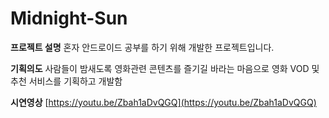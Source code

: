 # Midnight-Sun

__프로젝트 설명__
혼자 안드로이드 공부를 하기 위해 개발한  프로젝트입니다. 

__기획의도__
사람들이 밤새도록 영화관련 콘텐츠를 즐기길 바라는 마음으로 영화 VOD 및 추천 서비스를 기획하고 개발함


__시연영상__
[https://youtu.be/Zbah1aDvQGQ](https://youtu.be/Zbah1aDvQGQ)
